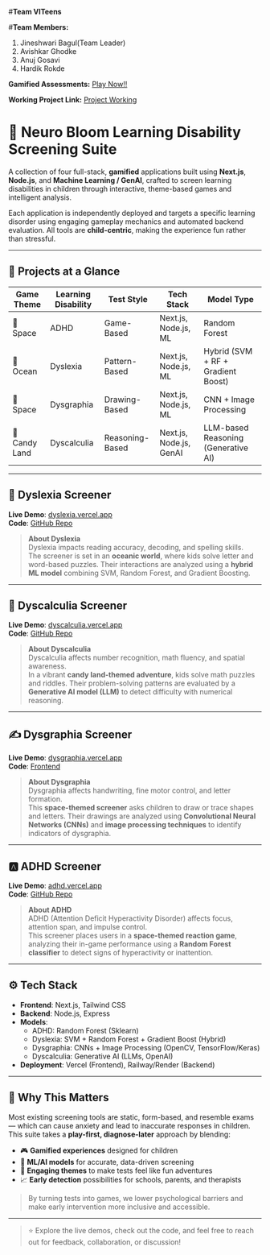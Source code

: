 #**Team VITeens**

#**Team Members:**
1. Jineshwari Bagul(Team Leader)
2. Avishkar Ghodke
3. Anuj Gosavi
4. Hardik Rokde

**Gamified Assessments:** [Play Now!!](https://neuro-bloom-xc4e.vercel.app/)

**Working Project Link:** [Project Working](https://therrato-main-platform.vercel.app/)
   
# 🧠 Neuro Bloom Learning Disability Screening Suite

A collection of four full-stack, **gamified** applications built using **Next.js**, **Node.js**, and **Machine Learning / GenAI**, crafted to screen learning disabilities in children through interactive, theme-based games and intelligent analysis.

Each application is independently deployed and targets a specific learning disorder using engaging gameplay mechanics and automated backend evaluation. All tools are **child-centric**, making the experience fun rather than stressful.

---

## 🚀 Projects at a Glance

| Game Theme     | Learning Disability | Test Style       | Tech Stack             | Model Type                          |
|----------------|----------------------|------------------|------------------------|--------------------------------------|
| 🌌 Space        | ADHD                 | Game-Based       | Next.js, Node.js, ML   | Random Forest                        |
| 🌊 Ocean        | Dyslexia             | Pattern-Based    | Next.js, Node.js, ML   | Hybrid (SVM + RF + Gradient Boost)  |
| 🌌 Space        | Dysgraphia           | Drawing-Based    | Next.js, Node.js, ML   | CNN + Image Processing               |
| 🍭 Candy Land   | Dyscalculia          | Reasoning-Based  | Next.js, Node.js, GenAI| LLM-based Reasoning (Generative AI) |

---

## 🧠 Dyslexia Screener

**Live Demo**: [dyslexia.vercel.app](https://dsylexia-final.vercel.app/)  
**Code**: [GitHub Repo](https://github.com/Hardik174/Neuro-Bloom-Learning-Disability-Screening-Tests/tree/main/Dsylexia_final-main)

> **About Dyslexia**  
> Dyslexia impacts reading accuracy, decoding, and spelling skills.  
> The screener is set in an **oceanic world**, where kids solve letter and word-based puzzles. Their interactions are analyzed using a **hybrid ML model** combining SVM, Random Forest, and Gradient Boosting.

---
## 🔢 Dyscalculia Screener

**Live Demo**: [dyscalculia.vercel.app](https://dyscalculia-screening-game.vercel.app/)  
**Code**: [GitHub Repo](https://github.com/Hardik174/Neuro-Bloom-Learning-Disability-Screening-Tests/tree/main/Dyscalculia-Screening-Game-main)

> **About Dyscalculia**  
> Dyscalculia affects number recognition, math fluency, and spatial awareness.  
> In a vibrant **candy land-themed adventure**, kids solve math puzzles and riddles. Their problem-solving patterns are evaluated by a **Generative AI model (LLM)** to detect difficulty with numerical reasoning.

---

## ✍️ Dysgraphia Screener

**Live Demo**: [dysgraphia.vercel.app](https://dysgraphia-screening-test-eci3.vercel.app/)  
**Code**: [Frontend](https://github.com/Hardik174/Neuro-Bloom-Learning-Disability-Screening-Tests/tree/main/Dysgraphia_Screening_Test-main)

> **About Dysgraphia**  
> Dysgraphia affects handwriting, fine motor control, and letter formation.  
> This **space-themed screener** asks children to draw or trace shapes and letters. Their drawings are analyzed using **Convolutional Neural Networks (CNNs)** and **image processing techniques** to identify indicators of dysgraphia.

---

## 🅰️ ADHD Screener

**Live Demo**: [adhd.vercel.app](https://adhd-hosted-rwmp.vercel.app/)  
**Code**: [GitHub Repo](https://github.com/Hardik174/Neuro-Bloom-Learning-Disability-Screening-Tests/tree/main/ADHD_Hosted-main)

> **About ADHD**  
> ADHD (Attention Deficit Hyperactivity Disorder) affects focus, attention span, and impulse control.  
> This screener places users in a **space-themed reaction game**, analyzing their in-game performance using a **Random Forest classifier** to detect signs of hyperactivity or inattention.

---



## ⚙️ Tech Stack

- **Frontend**: Next.js, Tailwind CSS
- **Backend**: Node.js, Express
- **Models**:
  - ADHD: Random Forest (Sklearn)
  - Dyslexia: SVM + Random Forest + Gradient Boost (Hybrid)
  - Dysgraphia: CNNs + Image Processing (OpenCV, TensorFlow/Keras)
  - Dyscalculia: Generative AI (LLMs, OpenAI)
- **Deployment**: Vercel (Frontend), Railway/Render (Backend)

---

## 📌 Why This Matters

Most existing screening tools are static, form-based, and resemble exams — which can cause anxiety and lead to inaccurate responses in children.  
This suite takes a **play-first, diagnose-later** approach by blending:

- 🎮 **Gamified experiences** designed for children  
- 🤖 **ML/AI models** for accurate, data-driven screening  
- 🧠 **Engaging themes** to make tests feel like fun adventures  
- 📈 **Early detection** possibilities for schools, parents, and therapists

> By turning tests into games, we lower psychological barriers and make early intervention more inclusive and accessible.

---

> ⭐ Explore the live demos, check out the code, and feel free to reach out for feedback, collaboration, or discussion!
